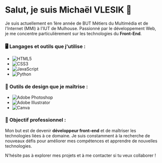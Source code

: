 # Salut, je suis Michaël VLESIK 👋

Je suis actuellement en 1ère année de BUT Métiers du Multimédia et de l'Internet (MMI) à l'IUT de Mulhouse. Passionné par le développement Web, je me concentre particulièrement sur les technologies du **Front-End**.

### 🖥️ Langages et outils que j'utilise :
- ![HTML5](https://img.shields.io/badge/html5-%23E34F26.svg?style=for-the-badge&logo=html5&logoColor=white)
- ![CSS3](https://img.shields.io/badge/css3-%231572B6.svg?style=for-the-badge&logo=css3&logoColor=white)
- ![JavaScript](https://img.shields.io/badge/javascript-%23323330.svg?style=for-the-badge&logo=javascript&logoColor=%23F7DF1E)
- ![Python](https://img.shields.io/badge/python-3670A0?style=for-the-badge&logo=python&logoColor=ffdd54)

### 🎨 Outils de design que je maîtrise :
- ![Adobe Photoshop](https://img.shields.io/badge/adobe%20photoshop-%2331A8FF.svg?style=for-the-badge&logo=adobe%20photoshop&logoColor=white)
- ![Adobe Illustrator](https://img.shields.io/badge/adobe%20illustrator-%23FF9A00.svg?style=for-the-badge&logo=adobe%20illustrator&logoColor=white)
- ![Canva](https://img.shields.io/badge/Canva-%2300C4CC.svg?style=for-the-badge&logo=Canva&logoColor=white)

### 🎯 Objectif professionnel :
Mon but est de devenir **développeur front-end** et de maîtriser les technologies liées à ce domaine. Je suis constamment à la recherche de nouveaux défis pour améliorer mes compétences et apprendre de nouvelles technologies.

N'hésite pas à explorer mes projets et à me contacter si tu veux collaborer !
